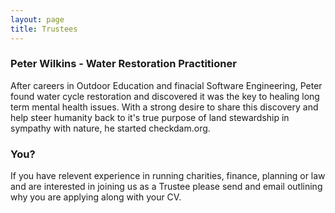```yaml
---
layout: page
title: Trustees
---
```


### Peter Wilkins - Water Restoration Practitioner

After careers in Outdoor Education and finacial Software Engineering, Peter found water cycle restoration and discovered it was the key to healing long term mental health issues.
With a strong desire to share this discovery and help steer humanity back to it's true purpose of land stewardship in sympathy with nature, he started checkdam.org.



### You?

If you have relevent experience in running charities, finance, planning or law and are interested in joining us as a Trustee please send and email outlining why you are applying along with your CV.